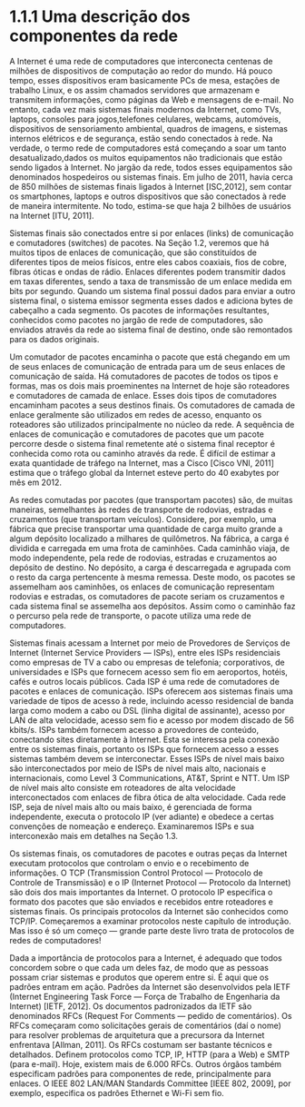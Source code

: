 # 1.1.1 Uma descrição dos componentes da rede

A Internet é uma rede de computadores que interconecta centenas de milhões de dispositivos de computação ao redor do mundo. Há pouco tempo, esses dispositivos eram basicamente PCs de mesa, estações de trabalho Linux, e os assim chamados servidores que armazenam e transmitem informações, como páginas da Web e mensagens de e-mail. No entanto, cada vez mais sistemas finais modernos da Internet, como TVs, laptops, consoles para jogos,telefones celulares, webcams, automóveis, dispositivos de sensoriamento ambiental, quadros
de imagens, e sistemas internos elétricos e de segurança, estão sendo conectados à rede. Na verdade, o termo rede de computadores está começando a soar um tanto desatualizado,dados os muitos equipamentos não tradicionais que estão sendo ligados à Internet. No jargão da rede, todos esses equipamentos são denominados hospedeiros ou sistemas finais. Em julho de 2011, havia cerca de 850 milhões de sistemas finais ligados à Internet [ISC,2012], sem contar os smartphones, laptops e outros dispositivos que são conectados à rede de maneira intermitente. No todo, estima-se que haja 2 bilhões de usuários na Internet [ITU, 2011].

Sistemas finais são conectados entre si por enlaces (links) de comunicação e comutadores (switches) de pacotes. Na Seção 1.2, veremos que há muitos tipos de enlaces de comunicação, que são constituídos de diferentes tipos de meios físicos, entre eles cabos coaxiais, fios de cobre, fibras óticas e ondas de rádio. Enlaces diferentes podem transmitir dados em taxas diferentes, sendo a taxa de transmissão de um enlace medida em bits por segundo. Quando um sistema final possui dados para enviar a outro sistema final, o sistema emissor segmenta esses dados e adiciona bytes de cabeçalho a cada segmento. Os pacotes de informações resultantes, conhecidos como pacotes no jargão de rede de computadores, são enviados através da rede ao sistema final de destino, onde são remontados para os dados originais.

Um comutador de pacotes encaminha o pacote que está chegando em um de seus enlaces de comunicação de entrada para um de seus enlaces de comunicação de saída. Há comutadores de pacotes de todos os tipos e formas, mas os dois mais proeminentes na Internet de hoje são roteadores e comutadores de camada de enlace. Esses dois tipos de comutadores encaminham pacotes a seus destinos finais. Os comutadores de camada de enlace geralmente são utilizados em redes de acesso, enquanto os roteadores são utilizados principalmente no
núcleo da rede. A sequência de enlaces de comunicação e comutadores de pacotes que um pacote percorre desde o sistema final remetente até o sistema final receptor é conhecida como rota ou caminho através da rede. É difícil de estimar a exata quantidade de tráfego na Internet, mas a Cisco [Cisco VNI, 2011] estima que o tráfego global da Internet esteve perto do 40 exabytes por mês em 2012.

As redes comutadas por pacotes (que transportam pacotes) são, de muitas maneiras, semelhantes às redes de transporte de rodovias, estradas e cruzamentos (que transportam veículos). Considere, por exemplo, uma fábrica que precise transportar uma quantidade de carga muito grande a algum depósito localizado a milhares de quilômetros. Na fábrica, a carga é dividida e carregada em uma frota de caminhões. Cada caminhão viaja, de modo independente, pela rede de rodovias, estradas e cruzamentos ao depósito de destino. No depósito, a carga é descarregada e agrupada com o resto da carga pertencente à mesma remessa. Deste modo, os pacotes se assemelham aos caminhões, os enlaces de comunicação representam rodovias e estradas, os comutadores de pacote seriam os cruzamentos e cada sistema final se assemelha aos depósitos. Assim como o caminhão faz o percurso pela rede de transporte, o pacote utiliza uma rede de computadores.

Sistemas finais acessam a Internet por meio de Provedores de Serviços de Internet (Internet Service Providers — ISPs), entre eles ISPs residenciais como empresas de TV a cabo ou empresas de telefonia; corporativos, de universidades e ISPs que fornecem acesso sem fio em aeroportos, hotéis, cafés e outros locais públicos. Cada ISP é uma rede de comutadores de pacotes e enlaces de comunicação. ISPs oferecem aos sistemas finais uma variedade de tipos de acesso à rede, incluindo acesso residencial de banda larga como modem a cabo ou DSL (linha digital de assinante), acesso por LAN de alta velocidade, acesso sem fio e acesso por modem discado de 56 kbits/s. ISPs também fornecem acesso a provedores de conteúdo, conectando sites diretamente à Internet. Esta se interessa pela conexão entre os sistemas finais, portanto os ISPs que fornecem acesso a esses sistemas também devem se interconectar. Esses ISPs de nível mais baixo são interconectados por meio de ISPs de nível mais alto, nacionais e internacionais, como Level 3 Communications, AT&T, Sprint e NTT. Um ISP de nível mais alto consiste em roteadores de alta velocidade interconectados com enlaces de fibra ótica de alta velocidade. Cada rede ISP, seja de nível mais alto ou mais baixo, é gerenciada de forma independente, executa o protocolo IP (ver adiante) e obedece a certas convenções de nomeação e endereço. Examinaremos ISPs e sua interconexão mais em detalhes na Seção 1.3.

Os sistemas finais, os comutadores de pacotes e outras peças da Internet executam protocolos que controlam o envio e o recebimento de informações. O TCP (Transmission Control Protocol — Protocolo de Controle de Transmissão) e o IP (Internet Protocol — Protocolo da Internet) são dois dos mais importantes da Internet. O protocolo IP especifica o formato dos pacotes que são enviados e recebidos entre roteadores e sistemas finais. Os principais protocolos da Internet são conhecidos como TCP/IP. Começaremos a examinar protocolos neste capítulo de introdução. Mas isso é só um começo — grande parte deste livro trata de protocolos de redes de computadores!

Dada a importância de protocolos para a Internet, é adequado que todos concordem sobre o que cada um deles faz, de modo que as pessoas possam criar sistemas e produtos que operem entre si. É aqui que os padrões entram em ação. Padrões da Internet são desenvolvidos pela IETF (Internet Engineering Task Force — Força de Trabalho de Engenharia da Internet) [IETF, 2012]. Os documentos padronizados da IETF são denominados RFCs (Request For Comments — pedido de comentários). Os RFCs começaram como solicitações gerais de comentários (daí o nome) para resolver problemas de arquitetura que a precursora da Internet enfrentava [Allman, 2011]. Os RFCs costumam ser bastante técnicos e detalhados. Definem protocolos como TCP, IP, HTTP (para a Web) e SMTP (para e-mail). Hoje, existem mais de 6.000 RFCs. Outros órgãos também especificam padrões para componentes de rede, principalmente para enlaces. O IEEE 802 LAN/MAN Standards Committee [IEEE 802, 2009], por exemplo, especifica os padrões Ethernet e Wi-Fi sem fio.